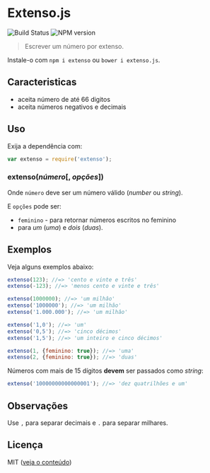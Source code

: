 # Extenso.js

![Build Status](https://api.travis-ci.org/theuves/extenso.svg)
![NPM version](https://badge.fury.io/js/extenso.svg)

> Escrever um número por extenso.

Instale-o com `npm i extenso` ou `bower i extenso.js`.

## Caracteristicas

* aceita número de até 66 digitos
* aceita números negativos e decimais

## Uso

Exija a dependência com:

```js
var extenso = require('extenso');
```

### extenso(*número*[, *opções*])

Onde `número` deve ser um número válido (*number* ou *string*).

E `opções` pode ser:

* `feminino` - para retornar números escritos no feminino
 * para *um* (*uma*) e *dois* (*duas*).

## Exemplos

Veja alguns exemplos abaixo:

```js
extenso(123); //=> 'cento e vinte e três'
extenso(-123); //=> 'menos cento e vinte e três'
```

```js
extenso(1000000); //=> 'um milhâo'
extenso('1000000'); //=> 'um milhâo'
extenso('1.000.000'); //=> 'um milhâo'
```

```js
extenso('1,0'); //=> 'um'
extenso('0,5'); //=> 'cinco décimos'
extenso('1,5'); //=> 'um inteiro e cinco décimos'
```

```js
extenso(1, {feminino: true}); //=> 'uma'
extenso(2, {feminino: true}); //=> 'duas'
```

Números com mais de 15 dígitos **devem** ser passados como *string*:

```js
extenso('10000000000000001'); //=> 'dez quatrilhões e um'
```

## Observações

Use `,` para separar decimais e `.` para separar milhares.

## Licença

MIT ([veja o conteúdo](https://git.io/extenso))
